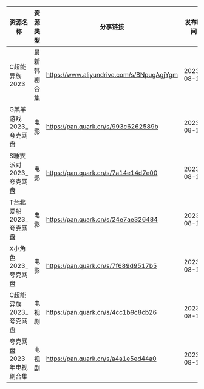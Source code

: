 | 资源名称            | 资源类型   | 分享链接                                      | 发布时间       |
| --------------- | ------ | ----------------------------------------- | ---------- |
| C超能异族2023       | 最新韩剧合集 | https://www.aliyundrive.com/s/BNpugAgjYgm | 2023-08-17 |
| G羔羊游戏2023_夸克网盘  | 电影     | https://pan.quark.cn/s/993c6262589b       | 2023-08-17 |
| S睡衣派对2023_夸克网盘  | 电影     | https://pan.quark.cn/s/7a14e14d7e00       | 2023-08-17 |
| T台北爱船2023_夸克网盘  | 电影     | https://pan.quark.cn/s/24e7ae326484       | 2023-08-17 |
| X小角色2023_夸克网盘   | 电影     | https://pan.quark.cn/s/7f689d9517b5       | 2023-08-17 |
| C超能异族2023_夸克网盘  | 电视剧    | https://pan.quark.cn/s/4cc1b9c8cb26       | 2023-08-17 |
| 夸克网盘2023年电视剧合集	 | 电视剧    | https://pan.quark.cn/s/a4a1e5ed44a0       | 2023-08-17 |
